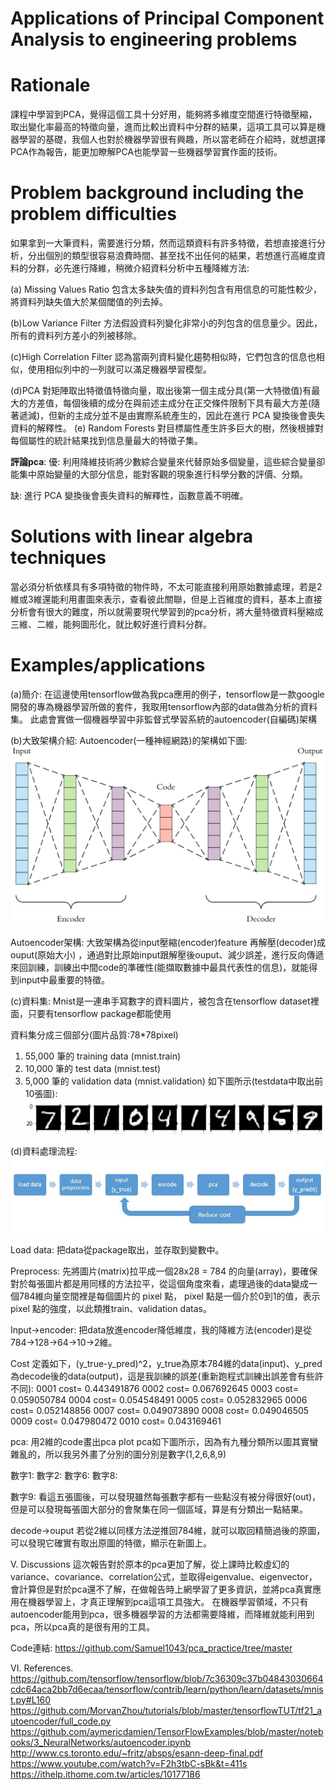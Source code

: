 # Applications of Principal Component Analysis to engineering problems

# Rationale
課程中學習到PCA，覺得這個工具十分好用，能夠將多維度空間進行特徵壓縮，取出變化率最高的特徵向量，進而比較出資料中分群的結果，這項工具可以算是機器學習的基礎，我個人也對於機器學習很有興趣，所以當老師在介紹時，就想選擇PCA作為報告，能更加瞭解PCA也能學習一些機器學習實作面的技術。

# Problem background including the problem difficulties
如果拿到一大筆資料，需要進行分類，然而這類資料有許多特徵，若想直接進行分析，分出個別的類型很容易浪費時間、甚至找不出任何的結果，若想進行高維度資料的分群，必先進行降維，稍微介紹資料分析中五種降維方法:

(a)	Missing Values Ratio
包含太多缺失值的資料列包含有用信息的可能性較少，將資料列缺失值大於某個閾值的列去掉。

(b)Low Variance Filter
方法假設資料列變化非常小的列包含的信息量少。因此，所有的資料列方差小的列被移除。

(c)High Correlation Filter
認為當兩列資料變化趨勢相似時，它們包含的信息也相似，使用相似列中的一列就可以滿足機器學習模型。

(d)PCA
對矩陣取出特徵值特徵向量，取出後第一個主成分具(第一大特徵值)有最大的方差值，每個後續的成分在與前述主成分在正交條件限制下具有最大方差(隨著遞減)，但新的主成分並不是由實際系統產生的，因此在進行 PCA 變換後會喪失資料的解釋性。	
(e) Random Forests
	對目標屬性產生許多巨大的樹，然後根據對每個屬性的統計結果找到信息量最大的特徵子集。

**評論pca**:
優: 利用降維技術將少數綜合變量來代替原始多個變量，這些綜合變量卻能集中原始變量的大部分信息，能對客觀的現象進行科學分數的評價、分類。

缺: 進行 PCA 變換後會喪失資料的解釋性，函數意義不明確。

# Solutions with linear algebra techniques
當必須分析依樣具有多項特徵的物件時，不太可能直接利用原始數據處理，若是2維或3維還能利用畫圖來表示，查看彼此關聯，但是上百維度的資料，基本上直接分析會有很大的難度，所以就需要現代學習到的pca分析，將大量特徵資料壓縮成三維、二維，能夠圖形化，就比較好進行資料分群。

# Examples/applications
(a)簡介:
在這邊使用tensorflow做為我pca應用的例子，tensorflow是一款google開發的專為機器學習所做的套件，我取用tensorflow內部的data做為分析的資料集。
此處會實做一個機器學習中非監督式學習系統的autoencoder(自編碼)架構

(b)大致架構介紹:
Autoencoder(一種神經網路)的架構如下圖:
![png](./autoencoder.png)

Autoencoder架構:
大致架構為從input壓縮(encoder)feature 再解壓(decoder)成ouput(原始大小) ，通過對比原始input跟解壓後ouput、減少誤差，進行反向傳遞來回訓練，訓練出中間code的準確性(能擷取數據中最具代表性的信息)，就能得到input中最重要的特徵。

(c)資料集:
Mnist是一連串手寫數字的資料圖片，被包含在tensorflow dataset裡面，只要有tensorflow package都能使用

資料集分成三個部分(圖片品質:78*78pixel)
1. 55,000 筆的 training data (mnist.train)
2. 10,000 筆的 test data (mnist.test)
3. 5,000 筆的 validation data (mnist.validation)
如下圖所示(testdata中取出前10張圖):
![png](./mnist.png) 
	

(d)資料處理流程:
![jpg](./workflow.JPG)

Load data:
把data從package取出，並存取到變數中。

Preprocess:
先將圖片(matrix)拉平成一個28x28 = 784 的向量(array)，要確保對於每張圖片都是用同樣的方法拉平，從這個角度來看，處理過後的data變成一個784維向量空間裡是每個圖片的 pixel 點， pixel 點是一個介於0到1的值，表示 pixel 點的強度，以此類推train、validation datas。

Input->encoder:
把data放進encoder降低維度，我的降維方法(encoder)是從784->128->64->10->2維。

Cost
定義如下，(y_true-y_pred)^2，y_true為原本784維的data(input)、y_pred為decode後的data(output)，這是我訓練的誤差(重新跑程式訓練出誤差會有些許不同):
0001 cost= 0.443491876
0002 cost= 0.067692645
0003 cost= 0.059050784
0004 cost= 0.054548491
0005 cost= 0.052832965
0006 cost= 0.052148856
0007 cost= 0.049073890
0008 cost= 0.049046505
0009 cost= 0.047980472
0010 cost= 0.043169461

pca:
用2維的code畫出pca plot 
pca如下圖所示，因為有九種分類所以圖其實蠻雜亂的，所以我另外畫了分別的圖分別是數字(1,2,6,8,9)
 




數字1:								數字2:
數字6:								數字8:


數字9:
看這五張圖後，可以發現雖然每張數字都有一些點沒有被分得很好(out)，但是可以發現每張圖大部分的會聚集在同一個區域，算是有分類出一點結果。










decode->ouput
若從2維以同樣方法逆推回784維，就可以取回精簡過後的原圖，可以發現它確實有取出原圖的特徵，顯示在新圖上。
 


V. Discussions 
	這次報告對於原本的pca更加了解，從上課時比較虛幻的variance、covariance、correlation公式，並取得eigenvalue、eigenvector，會計算但是對於pca還不了解，在做報告時上網學習了更多資訊，並將pca真實應用在機器學習上，才真正理解到pca這項工具強大。
	在機器學習領域，不只有autoencoder能用到pca，很多機器學習的方法都需要降維，而降維就能利用到pca，所以pca真的是很有用的工具。

Code連結: https://github.com/Samuel1043/pca_practice/tree/master

VI. References.
https://github.com/tensorflow/tensorflow/blob/7c36309c37b04843030664cdc64aca2bb7d6ecaa/tensorflow/contrib/learn/python/learn/datasets/mnist.py#L160
https://github.com/MorvanZhou/tutorials/blob/master/tensorflowTUT/tf21_autoencoder/full_code.py
https://github.com/aymericdamien/TensorFlowExamples/blob/master/notebooks/3_NeuralNetworks/autoencoder.ipynb
http://www.cs.toronto.edu/~fritz/absps/esann-deep-final.pdf
https://www.youtube.com/watch?v=F2h3tbC-sBk&t=411s
https://ithelp.ithome.com.tw/articles/10177186
